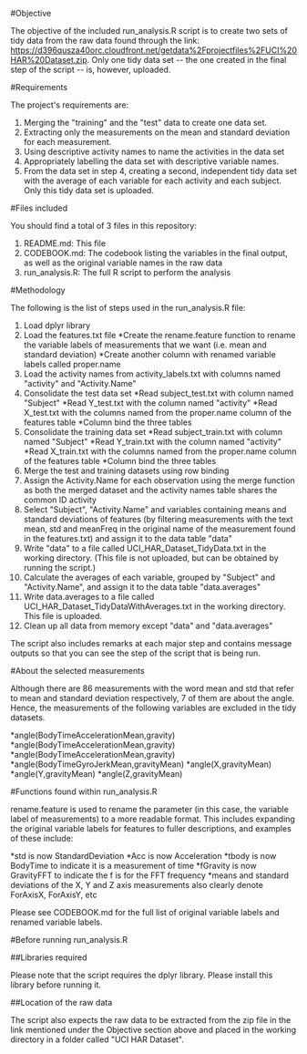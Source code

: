 #Objective

The objective of the included run_analysis.R script is to create two sets of tidy data from the raw data found through the link: https://d396qusza40orc.cloudfront.net/getdata%2Fprojectfiles%2FUCI%20HAR%20Dataset.zip. Only one tidy data set -- the one created in the final step of the script -- is, however, uploaded.

#Requirements

The project's requirements are:

1. Merging the "training" and the "test" data to create one data set.
2. Extracting only the measurements on the mean and standard deviation for each measurement.
3. Using descriptive activity names to name the activities in the data set
4. Appropriately labelling the data set with descriptive variable names.
5. From the data set in step 4, creating a second, independent tidy data set with the average of each variable for each activity and each subject. Only this tidy data set is uploaded.

#Files included

You should find a total of 3 files in this repository:

1. README.md: This file
2. CODEBOOK.md: The codebook listing the variables in the final output, as well as the original variable names in the raw data
3. run_analysis.R: The full R script to perform the analysis

#Methodology

The following is the list of steps used in the run_analysis.R file:

1. Load dplyr library
2. Load the features.txt file
  *Create the rename.feature function to rename the variable labels of measurements that we want (i.e. mean and standard deviation)
  *Create another column with renamed variable labels called proper.name
3. Load the activity names from activity_labels.txt with columns named "activity" and "Activity.Name"
4. Consolidate the test data set
  *Read subject_test.txt with column named "Subject"
  *Read Y_test.txt with the column named "activity"
  *Read X_test.txt with the columns named from the proper.name column of the features table
  *Column bind the three tables
5. Consolidate the training data set
  *Read subject_train.txt with column named "Subject"
  *Read Y_train.txt with the column named "activity"
  *Read X_train.txt with the columns named from the proper.name column of the features table
  *Column bind the three tables
6. Merge the test and training datasets using row binding
7. Assign the Activity.Name for each observation using the merge function as both the merged dataset and the activity names table shares the common ID activity
8. Select "Subject", "Activity.Name" and variables containing means and standard deviations of features (by filtering measurements with the text mean, std and meanFreq in the original name of the measurement found in the features.txt) and assign it to the data table "data"
9. Write "data" to a file called UCI_HAR_Dataset_TidyData.txt in the working directory. (This file is not uploaded, but can be obtained by running the script.)
10. Calculate the averages of each variable, grouped by "Subject" and "Activity.Name", and assign it to the data table "data.averages"
11. Write data.averages to a file called UCI_HAR_Dataset_TidyDataWithAverages.txt in the working directory. This file is uploaded.
12. Clean up all data from memory except "data" and "data.averages"

The script also includes remarks at each major step and contains message outputs so that you can see the step of the script that is being run.

#About the selected measurements

Although there are 86 measurements with the word mean and std that refer to mean and standard deviation respectively, 7 of them are about the angle. Hence, the measurements of the following variables are excluded in the tidy datasets.

  *angle(BodyTimeAccelerationMean,gravity)
  *angle(BodyTimeAccelerationMean,gravity)
  *angle(BodyTimeAccelerationMean,gravity)
  *angle(BodyTimeGyroJerkMean,gravityMean)
  *angle(X,gravityMean)
  *angle(Y,gravityMean)
  *angle(Z,gravityMean)

#Functions found within run_analysis.R

rename.feature is used to rename the parameter (in this case, the variable label of measurements) to a more readable format. This includes expanding the original variable labels for features to fuller descriptions, and examples of these include:

  *std is now StandardDeviation
  *Acc is now Acceleration
  *tbody is now BodyTime to indicate it is a measurement of time
  *fGravity is now GravityFFT to indicate the f is for the FFT frequency
  *means and standard deviations of the X, Y and Z axis measurements also clearly denote ForAxisX, ForAxisY, etc

Please see CODEBOOK.md for the full list of original variable labels and renamed variable labels.

#Before running run_analysis.R

##Libraries required

Please note that the script requires the dplyr library. Please install this library before running it.

##Location of the raw data

The script also expects the raw data to be extracted from the zip file in the link mentioned under the Objective section above and placed in the working directory in a folder called "UCI HAR Dataset". 